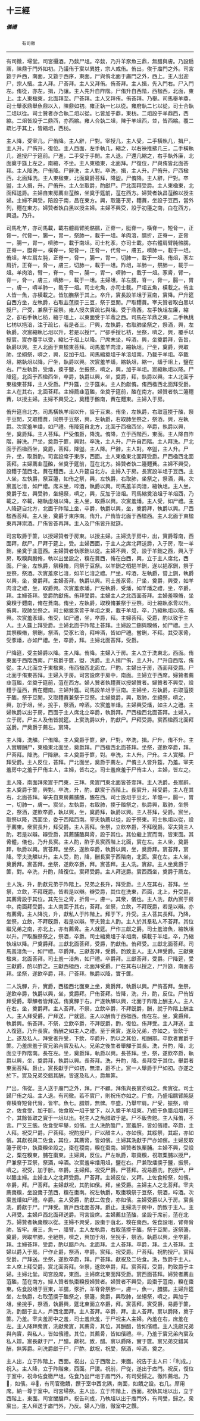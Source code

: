 

## 十三經

##### 儀禮
　　　`有司徹`

* * *

有司徹，埽堂。司宮攝酒。乃燅尸俎。卒燅，乃升羊豕魚三鼎，無腊與膚。乃設扃鼏，陳鼎于門外如初。乃議侑于賔以異姓，宗人戒侑。侑出，俟于庿門之外。司宮筵于戶西，南面，又筵于西序，東面。尸與侑北面于庿門之外，西上。主人出迎尸，宗人擯。主人拜。尸荅拜。主人又拜侑。侑荅拜。主人揖，先入門右。尸入門左。侑從，亦左。揖，乃讓。主人先升自阼階。尸侑升自西階，西楹西，北面，東上。主人東楹東，北面拜至。尸荅拜。主人又拜侑。侑荅拜。乃舉。司馬舉羊鼎，司士舉豕鼎舉魚鼎以入，陳鼎如初。雍正執一匕以從。雍府執二匕以從。司士合執二俎以從。司士贊者亦合執二俎以從。匕皆加于鼎，東枋。二俎設于羊鼎西，西縮。二俎皆設于二鼎西，亦西縮。雍人合執二俎，陳于羊俎西，並，皆西縮。覆二疏匕于其上，皆縮俎，西枋。

主人降，受宰几。尸侑降。主人辭，尸對。宰授几，主人受，二手橫執几，揖尸，主人升。尸侑升，復位。主人西面，左手執几，縮之，以右袂推拂几三，二手橫執几，進授尸于筵前。尸進，二手受于手閒。主人退。尸還几縮之，右手執外廉，北面奠于筵上左之，南縮，不坐。主人東楹東，北面拜。尸復位，尸與侑皆北面荅拜。主人降洗。尸侑降。尸辭洗，主人對。卒洗，揖，主人升。尸侑升。尸西楹西，北面拜洗。主人東楹東，北面奠爵荅拜，降盥。尸侑降。主人辭，尸對。卒盥，主人揖，升。尸侑升。主人坐取爵，酌獻尸。尸北面拜受爵。主人東楹東，北面拜送爵。主婦自東房薦韭菹醢，坐奠于筵前，菹在西方。婦贊者執昌菹醢以授主婦。主婦不興受，陪設于南，昌在東方。興，取籩于房，麷蕡，坐設于豆西，當外列，麷在東方。婦贊者執白黑以授主婦。主婦不興受，設于初籩之南，白在西方，興退。乃升。

司馬朼羊，亦司馬載，載右體肩臂肫骼臑，正脊一，脡脊一，橫脊一，短脅一，正脅一，代脅一，腸一，胃一，祭肺一，載于一俎。羊肉湆，臑折，正脊一，正脅一，腸一，胃一，嚌肺一，載于南俎。司士朼豕，亦司士載，亦右體肩臂肫骼臑，正脊一，脡脊一，橫脊一，短脅一，正脅一，代脅一，膚五，嚌肺一，載于一俎。侑俎，羊左肩左肫，正脊一，脅一，腸一，胃一，切肺一，載于一俎。侑俎，豕左肩折，正脊一，脅一，膚三，切肺一，載于一俎。阼俎，羊肺一，祭肺一，載于一俎。羊肉湆，臂一，脊一，脅一，腸一，胃一，嚌肺一，載于一俎。豕脀，臂一，脊一，脅一，膚三，嚌肺一，載于一俎。主婦俎，羊左臑，脊一，脅一，腸一，胃一，膚一，嚌羊肺一，載于一俎。司士朼魚，亦司士載。尸俎五魚，橫載之。侑主人皆一魚，亦橫載之。皆加膴祭于其上。卒升，賔長設羊俎于豆南，賔降。尸升筵自西方坐，左執爵，右取韭菹㨎于三豆，祭于豆閒。尸取麷蕡。宰夫贊者取白黑以授尸。尸受，兼祭于豆祭。雍人授次賔疏匕與俎。受于鼎西，左手執俎左廉，縮之，卻右手執匕枋，縮于俎上，以東面受于羊鼎之西。司馬在羊鼎之東，二手執桃匕枋以挹湆，注于疏匕，若是者三。尸興，左執爵，右取肺坐祭之，祭酒，興，左執爵。次賔縮執匕俎以升，若是以授尸。尸卻手授匕枋，坐祭，嚌之，興，覆手以授賔。賔亦覆手以受，縮匕于俎上以降。尸席末坐，啐酒，興，坐奠爵拜，告旨，執爵以興。主人北面于東楹東荅拜。司馬羞羊肉湆，縮執俎。尸坐，奠爵，興取肺，坐絕祭，嚌之，興，反加于俎。司馬縮奠俎于羊湆俎南，乃載于羊俎。卒載俎，縮執俎以降。尸坐，執爵以興。次賔羞羊燔，縮執俎，縮一，燔于俎上，鹽在右。尸左執爵，受燔，㨎于鹽，坐振祭，嚌之，興，加于羊俎。賔縮執俎以降。尸降筵，北面于西楹西坐，卒爵，執爵以興，坐，奠爵，拜，執爵以興。主人北面于東楹東荅拜，主人受爵。尸升筵，立于筵末。主人酌獻侑。侑西楹西北面拜受爵。主人在其右，北面荅拜。主婦薦韭菹醢，坐奠于筵前，醢在南方。婦贊者執二籩麷蕡，以授主婦。主婦不興受之，奠麷于醢南，蕡在麷東。主婦入于房。

侑升筵自北方。司馬橫執羊俎以升，設于豆東。侑坐，左執爵，右取菹㨎于醢，祭于豆閒，又取麷蕡，同祭于豆祭，興，左執爵，右取肺坐祭之，祭酒，興，左執爵。次賔羞羊燔，如尸禮。侑降筵自北方，北面于西楹西坐，卒爵，執爵以興，坐，奠爵拜。主人荅拜。尸受侑爵，降洗。侑降，立于西階西，東面。主人降自阼階，辭洗。尸坐，奠爵于篚，興對。卒洗，主人升。尸升自西階。主人拜洗。尸北面于西楹西坐，奠爵，荅拜，降盥。主人降。尸辭，主人對。卒盥，主人升。尸升，坐，取爵酌。司宮設席于東序，西面。主人東楹東北面拜受爵。尸西楹西北面荅拜。主婦薦韭菹醢，坐奠于筵前，菹在北方。婦贊者執二籩麷蕡。主婦不興受，設麷于菹西北，蕡在麷西。主人升筵自北方。主婦入于房。長賔設羊俎于豆西。主人坐，左執爵，祭豆籩，如侑之祭，興，左執爵，右取肺，坐祭之，祭酒，興。次賔羞匕湆，如尸禮。席末坐，啐酒，執爵以興。司馬羞羊肉湆，縮執俎。主人坐，奠爵于左，興受肺，坐絕祭，嚌之，興，反加于湆俎。司馬縮奠湆俎于羊俎西，乃載之，卒載，縮執虛俎以降。主人坐，取爵以興。次賔羞燔。主人受，如尸禮。主人降筵自北方，北面于阼階上坐，卒爵，執爵以興，坐，奠爵拜，執爵以興。尸西楹西荅拜。主人坐，奠爵于東序南。侑升。尸侑皆北面于西楹西。主人北面于東楹東再拜崇酒。尸侑皆荅再拜。主人及尸侑皆升就筵。

司宮取爵于篚，以授婦贊者于房東。以授主婦。主婦洗于房中，出，實爵尊南，西面拜，獻尸。尸拜于筵上，受。主婦西面，于主人之席北拜送爵，入于房，取一羊鉶，坐奠于韭菹西。主婦贊者執豕鉶以從。主婦不興，受，設于羊鉶之西，興入于房，取糗與腶脩，執以出坐設之，糗在蕡西，脩在白西，興，立于主人席北，西面。尸坐，左執爵，祭糗脩，同祭于豆祭。以羊鉶之柶挹羊鉶，遂以挹豕鉶，祭于豆祭，祭酒。次賔羞豕匕湆，如羊匕湆之禮。尸坐，啐酒，左執爵，嘗上鉶，執爵以興，坐，奠爵拜。主婦荅拜。執爵以興。司士羞豕脀。尸坐，奠爵，興受，如羊肉湆之禮，坐，取爵興。次賔羞豕燔。尸左執爵，受燔，如羊燔之禮，坐，卒爵，拜。主婦荅拜。受爵酌獻侑。侑拜受爵。主婦主人之北西面荅拜。主婦羞糗脩，坐奠糗于麷南，脩在蕡南。侑坐，左執爵，取糗脩兼祭于豆祭。司士縮執豕脀以升。侑興，取肺坐祭之。司士縮奠豕脀于羊俎之東，載于羊俎，卒，乃縮執俎以降。侑興。次賔羞豕燔。侑受，如尸禮，坐，卒爵，拜。主婦荅拜。受爵，酌以致于主人。主人筵上拜受爵。主婦北面于阼階上荅拜。主婦設二鉶與糗脩，如尸禮。主人其祭糗脩，祭鉶，祭酒，受豕匕湆，拜啐酒，皆如尸禮。嘗鉶，不拜。其受豕脀，受豕燔，亦如尸禮。坐，卒爵，拜。主婦北面荅拜，受爵。

尸降筵，受主婦爵以降。主人降。侑降。主婦入于房。主人立于洗東北，西面。侑東面于西階西南。尸易爵于篚，盥，洗爵。主人揖尸侑，主人升。尸升自西階，侑從。主人北面立于東楹東。侑西楹西北面立。尸酌。主婦出于房，西面拜受爵。尸北面于侑東荅拜。主婦入于房。司宮設席于房中，南面。主婦立于西席。婦贊者薦韭菹醢，坐奠于筵前，菹在西方。婦人贊者執麷蕡以授婦贊者。婦贊者不興受，設麷于菹西，蕡在麷南。主婦升筵。司馬設羊俎于豆南。主婦坐，左執爵，右取菹㨎于醢，祭于豆閒，又取麷蕡兼祭于豆祭。主婦奠爵，興，取肺，坐絕祭，嚌之，興，加于俎，坐，挩手，祭酒，啐酒。次賔羞羊燔。主婦興受燔，如主人之禮。主婦執爵以出于房，西面于主人席北立卒爵，執爵拜。尸西楹西北面荅拜。主婦入，立于房。尸主人及侑皆就筵。上賔洗爵以升，酌獻尸。尸拜受爵。賔西楹西北面拜送爵。尸奠爵于薦左。賔降。

主人降，洗觶。尸侑降。主人奠爵于篚，辭，尸對。卒洗，揖。尸升，侑不升。主人實觶酬尸，東楹東北面坐，奠爵拜。尸西楹西北面荅拜。坐祭，遂飲卒爵，拜。尸荅拜。降洗。尸降辭。主人奠爵于篚，對。卒洗，主人升。尸升。主人實觶。尸拜受爵。主人反位，荅拜。尸北面坐，奠爵于薦左。尸侑主人皆升筵，乃羞。宰夫羞房中之羞于尸侑主人，主婦，皆右之。司士羞庶羞于尸侑主人，主婦，皆左之。

主人降，南面拜衆賔于門東，三拜。衆賔門東北面皆荅壹拜。主人洗爵。長賔辭。主人奠爵于篚，興對。卒洗，升，酌，獻賔于西階上。長賔升，拜受爵。主人在其右，北面荅拜。宰夫自東房薦脯醢，醢在西。司士設俎于豆北，羊骼一，腸一，胃一，切肺一，膚一。賔坐，左執爵，右取肺，㨎于醢祭之，執爵興，取肺，坐祭之，祭酒，遂飲卒爵，執以興，坐，奠爵拜，執爵以興。主人荅拜，受爵。賔坐，取祭以降，西面坐，委于西階西南。宰夫執薦以從，設于祭東。司士執俎以從，設于薦東。衆賔長升，拜受爵。主人荅拜。坐祭，立飲卒爵，不拜旣爵。宰夫贊主人酌，若是以辯。辯受爵，其薦脯醢與脀，設于其位。其位繼上賔而南，皆東面。其脀體，儀也。乃升長賔。主人酌，酢于長賔西階上北面，賔在左。主人坐，奠爵拜，執爵以興。賔荅拜。坐祭，遂飲卒爵，執爵以興，坐，奠爵拜。賔荅拜，賔降。宰夫洗觶以升。主人受，酌，降，酬長賔于西階南，北面。賔在左。主人坐，奠爵拜。賔荅拜。坐祭，遂飲卒爵，拜。賔荅拜。主人洗。賔辭。主人坐奠爵于篚，對。卒洗，升酌，降復位。賔拜受爵。主人拜送爵。賔西西坐，奠爵于薦左。

主人洗，升，酌獻兄弟于阼階上。兄弟之長升，拜受爵。主人在其右，荅拜。坐祭，立飲，不拜旣爵。皆若是以辯。辯受爵，其位在洗東，西面，北上，升受爵，其薦脀設于其位。其先生之脀，折脅一，膚一。其衆，儀也。主人洗，獻內賔于房中。南面拜受爵。主人南面于其右，荅拜。坐祭，立飲，不拜旣爵，若是以辯。亦有薦脀。主人降洗，升，獻私人于阼階上。拜于下，升受。主人荅其長拜。乃降，坐祭，立飲，不拜旣爵，若是以辯。宰夫贊主人酌。主人於其羣私人不荅拜。其位繼兄弟之南，亦北上，亦有薦脀。主人就筵。尸作三獻之爵。司士羞湆魚，縮執俎以升。尸取膴祭祭之，祭酒，卒爵。司士縮奠俎于羊俎南，橫載于羊俎，卒，乃縮執俎以降。尸奠爵拜。三獻北面荅拜，受爵，酌獻侑。侑拜受。三獻北面荅拜。司馬羞湆魚一，如尸禮。卒爵拜。三獻荅拜，受爵。酌致主人。主人拜受爵。三獻東楹東，北面荅拜。司士羞一湆魚，如尸禮。卒爵拜。三獻荅拜，受爵。尸降筵，受三獻爵，酌以酢之。三獻西楹西，北面拜受爵。尸在其右以授之，尸升筵，南面荅拜。坐祭，遂飲卒爵，拜。尸荅拜。執爵以降，實于篚。

二人洗觶，升，實爵，西楹西北面東上坐，奠爵拜，執爵以興。尸侑荅拜。坐祭，遂飲卒爵，執爵以興，坐，奠爵拜。尸侑荅拜。皆降，洗，升，酌，反位。尸侑皆拜受爵。舉觶者皆拜送。侑奠觶于右。尸遂執觶以興，北面于阼階上酬主人。主人在右。坐，奠爵拜。主人荅拜。不祭，立飲卒爵，不拜旣爵，酬，就于阼階上酬主人。主人拜受爵。尸拜送，尸就筵。主人以酬侑于西楹西。侑在左。坐，奠爵拜，執爵興。侑荅拜。不祭，立飲卒爵，不拜旣爵，酌，復位。侑拜受。主人拜送，主人復筵。乃升長賔。侑酬之如主人之禮。至于衆賔，遂及兄弟，亦如之。皆飲于上。遂及私人。拜受者升受，下飲，卒爵升，酌以之其位，相酬辯。卒飲者實爵于篚。乃羞庶羞于賔兄弟內賔及私人。兄弟之後生者舉觶于其長。洗，升酌，降，北面立于阼階南。長在左。坐，奠爵拜，執爵以興。長荅拜。坐，祭，遂飲卒爵，執爵以興，坐，奠爵拜，執爵以興。長荅拜。洗，升酌，降。長拜受于其位。舉爵者東面荅拜。爵止。賔長獻于尸如初，無湆，爵不止。賔一人舉爵于尸如初。亦遂之於下。賔及兄弟交錯其酬，皆遂及私人，爵無筭。

尸出，侑從。主人送于庿門之外，拜。尸不顧。拜侑與長賔亦如之。衆賔從。司士歸尸侑之俎。主人退。有司徹。若不賔尸，則祝侑亦如之。尸食。乃盛俎臑臂肫脡脊橫脊短脅代脅，皆牢。魚七。腊辯，無髀。卒盛，乃舉牢肩。尸受，振祭，嚌之，佐食受，加于肵。佐食取一俎于堂下，以入奠于羊俎東。乃摭于魚腊俎俎釋三个，其餘皆取之實于一俎以出。祝主人之魚腊取于是。尸不飯告飽。主人拜侑，不言。尸又三飯。佐食受牢舉，如儐。主人洗酌酳尸，賔羞肝，皆如儐禮。卒爵，主人拜。祝受尸爵。尸荅拜。祝酌授尸，尸以醋主人，亦如儐。其綏祭，其嘏，亦如儐。其獻祝與二佐食，其位，其薦脀，皆如儐。主婦其洗獻于尸亦如儐。主婦反取籩于房中，執棗糗坐設之，棗在稷南，糗在棗南。婦贊者執栗脯。主婦不興，受設之，栗在糗東，脯在棗東。主婦興，反位。尸左執爵，取棗糗，祝取栗脯以授尸，尸兼祭于豆祭，祭酒，啐酒。次賔羞牢燔用俎，鹽在右。尸兼取燔㨎于鹽，振祭，嚌之。祝受，加于肵。卒爵。主婦拜。祝受尸爵。尸荅拜。祝易爵洗，酌授尸。尸以醋主婦。主婦主人之北拜受爵。尸荅拜。主婦反位，又拜。上佐食綏祭，如儐。卒爵，拜。尸荅拜。主婦獻祝，其酌如儐。拜，坐受爵。主婦主人之北荅拜。宰夫薦棗糗，坐設棗于菹西，糗在棗南。祝左執爵，取棗糗祭于豆祭，祭酒，啐酒。次賔羞燔如尸禮。卒爵。主人受爵，酌獻二佐食，亦如儐。主婦受爵以入于房。賔長洗，爵獻于尸。尸拜受。賔戶西北面荅拜。爵止。主婦洗于房中，酌致于主人。主人拜受。主婦戶西北面拜送爵。司宮設席。主婦薦韭菹醢，坐設于席前，菹在北方。婦贊者執棗糗以從。主婦不興受，設棗于菹北，糗在棗西。佐食設俎，臂脊脅肺，皆牢。膚三，魚一，腊臂。主人左執爵，右取菹㨎于醢，祭于豆閒，遂祭籩，奠爵，興取牢肺，坐絕祭，嚌之，興加于俎，坐挩手，祭酒，執爵以興，坐卒爵，拜。主婦荅拜，受爵，酌以醋戶內。北面拜。主人荅拜。卒爵，拜。主人荅拜。主婦以爵入于房。尸作止爵，祭酒，卒爵。賔拜。祝受爵。尸荅拜。祝酌授尸。賔拜受爵。尸拜送。坐祭，遂飲卒爵，拜。尸荅拜。獻祝及二佐食。洗，致爵于主人。主人席上拜受爵。賔北面荅拜。坐祭，遂飲卒爵，拜。賔荅拜，受爵，酌致爵于主婦。主婦北堂。司宮設席，東面。主婦席北東面拜受爵。賔西面荅拜。婦贊者薦韭菹醢，菹在南方。婦人贊者執棗糗授婦贊者。婦贊者不興受，設棗于菹南，糗在棗東。佐食設俎于豆東，羊臑，豕折，羊脊脅祭肺一，膚一，魚一，腊臑。主婦升筵坐，左執爵，右取菹㨎于醢祭之，祭籩，奠爵，興取肺，坐絕祭，嚌之，興加于俎，坐挩手，祭酒，執爵興，筵北東面立卒爵，拜。賔荅拜，賔受爵，易爵于篚，洗，酌醋于主人，戶西北面拜。主人荅拜。卒爵，拜。主人荅拜。賔以爵降，奠于篚。乃羞。宰夫羞房中之羞，司士羞庶羞，于尸祝主人主婦。內羞在右，庶羞在左。主人降拜衆賔，洗獻衆賔，其薦脀，其位，其酬醋，皆如儐禮。主人洗獻兄弟與內賔，與私人，皆如儐禮。其位，其薦脀，皆如儐禮。卒，乃羞于賔兄弟內賔及私人辯。賔長獻于尸，尸醋。獻祝。致，醋。賔以爵降，實于篚。賔兄弟交錯其酬，無筭爵。利洗爵獻于尸，尸酢。獻祝，祝受，祭酒，啐酒，奠之。

主人出，立于阼階上，西面。祝出，立于西階上，東面。祝告于主人曰：「利成。」祝入。主人降，立于阼階東，西面。尸謖。祝前，尸從，遂出于庿門。祝反，復位于室中，祝命佐食徹尸俎。佐食乃出尸俎于庿門外，有司受歸之。徹阼薦俎。乃𦿉，如儐。卒𦿉，有司官徹饋，饌于室中西北隅，南面，如饋之設。右几。厞用席。納一尊于室中。司宮埽祭。主人出，立于阼階上，西面。祝執其俎以出，立于西階上，東面。司宮闔牖戶。祝告利成，乃執俎以出于庿門外，有司受，歸之。衆賔出，主人拜送于庿門外，乃反。婦人乃徹，徹室中之饌。

* * *

